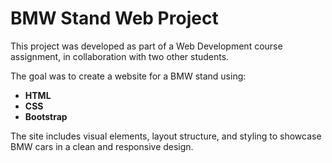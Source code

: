 # BMW Stand Web Project

This project was developed as part of a Web Development course assignment, in collaboration with two other students.

The goal was to create a website for a BMW stand using:

- **HTML**
- **CSS**
- **Bootstrap**

The site includes visual elements, layout structure, and styling to showcase BMW cars in a clean and responsive design.

